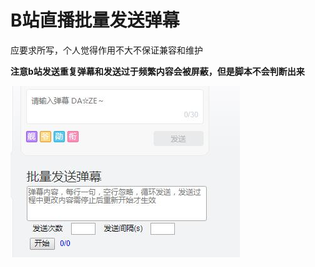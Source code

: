 B站直播批量发送弹幕
=========================

应要求所写，个人觉得作用不大不保证兼容和维护

**注意b站发送重复弹幕和发送过于频繁内容会被屏蔽，但是脚本不会判断出来**

![预览](./readme.jpg)
